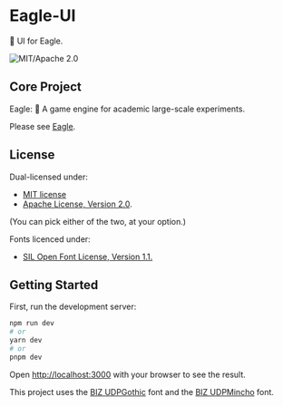 # Eagle-UI

🦅 UI for Eagle.

![MIT/Apache 2.0](https://img.shields.io/badge/license-MIT%2FApache--2.0-blue.svg?style=flat)

## Core Project

Eagle: 🦅 A game engine for academic large-scale experiments.

Please see [Eagle](https://github.com/oxpt/eagle).

## License

Dual-licensed under:

- [MIT license](https://opensource.org/licenses/MIT)
- [Apache License, Version 2.0](https://opensource.org/licenses/Apache-2.0).

(You can pick either of the two, at your option.)

Fonts licenced under:

- [SIL Open Font License, Version 1.1.](http://scripts.sil.org/OFL)

## Getting Started

First, run the development server:

```bash
npm run dev
# or
yarn dev
# or
pnpm dev
```

Open [http://localhost:3000](http://localhost:3000) with your browser to see the result.

This project uses the [BIZ UDPGothic](https://fonts.google.com/specimen/BIZ+UDPGothic) font and the [BIZ UDPMincho](https://fonts.google.com/specimen/BIZ+UDPMincho) font.